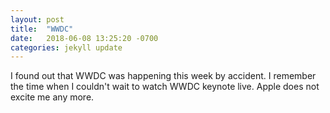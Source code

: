```yaml
---
layout: post
title:  "WWDC"
date:   2018-06-08 13:25:20 -0700
categories: jekyll update
---
```


I found out that WWDC was happening this week by accident. I remember the time when I couldn't wait to watch WWDC keynote live. Apple does not excite me any more.
